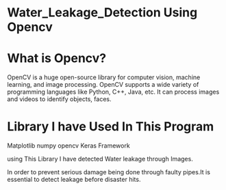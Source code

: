  # Water_Leakage_Detection Using Opencv

# What is Opencv?
OpenCV is a huge open-source library for computer vision, machine learning, and image processing. OpenCV supports a wide variety of programming languages like Python, C++, Java, etc. 
It can process images and videos to identify objects, faces.

# Library I have Used In This Program

Matplotlib
numpy
opencv
Keras Framework

using This Library I have detected Water leakage through Images.

In order to prevent serious damage being done through faulty pipes.It is essential to detect leakage before disaster hits.




